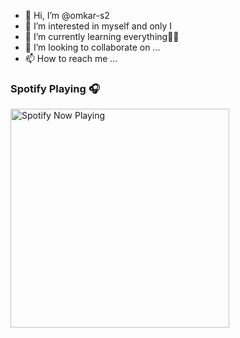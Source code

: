 - 👋 Hi, I’m @omkar-s2
- 👀 I’m interested in myself and only I
- 🌱 I’m currently learning everything🤣🤣
- 💞️ I’m looking to collaborate on ...
- 📫 How to reach me ...


### Spotify Playing 🎧
[<img src="https://omkar-spotify-now-playing.vercel.app/api/spotify-playingg" alt="Spotify Now Playing" width="350" />](https://open.spotify.com/user/91pz5c0ljj9ivx0rk1r3430jb)

<!---
omkar-s2/omkar-s2 is a ✨ special ✨ repository because its `README.md` (this file) appears on your GitHub profile.
You can click the Preview link to take a look at your changes.
--->
